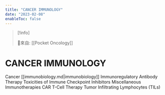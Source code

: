 ```yaml
---
title: "CANCER IMMUNOLOGY"
date: "2023-02-08"
enableToc: false
---
```


> [!info]
>
> 🌱來自: [[Pocket Oncology]]

# CANCER IMMUNOLOGY
Cancer [[immunobiology.md|immunobiology]]
Immunoregulatory Antibody Therapy
Toxicities of Immune Checkpoint Inhibitors
Miscellaneous Immunotherapies
CAR T-Cell Therapy
Tumor Infiltrating Lymphocytes (TILs)


